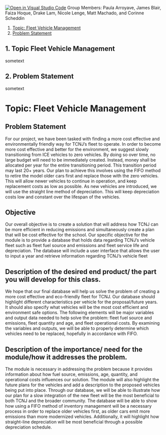 [![Open in Visual Studio Code](https://classroom.github.com/assets/open-in-vscode-f059dc9a6f8d3a56e377f745f24479a46679e63a5d9fe6f495e02850cd0d8118.svg)](https://classroom.github.com/online_ide?assignment_repo_id=6871314&assignment_repo_type=AssignmentRepo)
Group Members: Paula Arroyave, James Blair, Faiza Hoque, Drake Lam, Nicole Lenge, Matt Machado, and Corinne Scheddin
1. [Topic: Fleet Vehicle Management](#desc)
2. [Problem Statement](#usage)

<a name="desc"></a>
## 1. Topic Fleet Vehicle Management

sometext

<a name="usage"></a>
## 2. Problem Statement

sometext

# Topic: Fleet Vehicle Management

## Problem Statement

For our project, we have been tasked with finding a more cost effective and
environmentally friendly way for TCNJ’s fleet to operate. In order to become more cost
effective and better for the environment, we suggest slowly transitioning from ICE
vehicles to zero vehicles. By doing so over time, no large budget will need to be
immediately created. Instead, money shall be allocated per year for the entire
transitioning period. This transition period may last 20+ years. Our plan to achieve this
involves using the FIFO method to retire the model older cars first and replace those
with the zero vehicles. This will allow newer vehicles to continue in operation, and keep
replacement costs as low as possible. As new vehicles are introduced, we will use the
straight line method of depreciation. This will keep depreciation costs low and constant
over the lifespan of the vehicles.

## Objective

Our overall objective is to create a solution that will address how TCNJ can be
more efficient in reducing emissions and simultaneously create a plan that will be cost
effective for the school. Our specific objective for the module is to provide a database
that holds data regarding TCNJ’s vehicle fleet such as fleet fuel source and emissions
and fleet service life and depreciation. The database will include a user interface that
allows the user to input a year and retrieve information regarding TCNJ’s vehicle fleet

## Description of the desired end product/ the part you will develop for this class.

We hope that our final database will help us solve the problem of creating a more
cost effective and eco-friendly fleet for TCNJ. Our database should highlight different
characteristics per vehicle for the proposal/future years. It should also specify what
vehicles will be the most cost efficient and environment safe options. The following
elements will be major variables and output data needed to help solve the problem: fleet
fuel source and emissions, fleet quantity and age, and fleet operational costs. By
examining the variables and outputs, we will be able to properly determine which
vehicles need to be replaced, hopefully in accordance with FIFO.

## Description of the importance/ need for the module/how it addresses the problem.

The module is necessary in addressing the problem because it provides
information about how fuel source, emissions, age, quantity, and operational costs
influences our solution. The module will also highlight the future plans for the vehicles
and add a description to the proposed vehicles being put into place. Through our
database, we will be able to illustrate how our plan for a slow integration of the new fleet
will be the most beneficial to both TCNJ and the broader community. The database will
be able to show how using a FIFO method of inventory management will be a
necessary process in order to replace older vehicles first, as older cars emit more
emissions than more modernized vehicles. Additionally, it will highlight how straight-line
depreciation will be most beneficial through a possible depreciation schedule.

